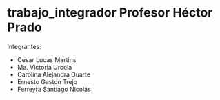 # trabajo_integrador Profesor Héctor Prado
Integrantes:



* Cesar Lucas Martins
* Ma. Victoria Urcola
* Carolina Alejandra Duarte
* Ernesto Gaston Trejo
* Ferreyra Santiago Nicolás


